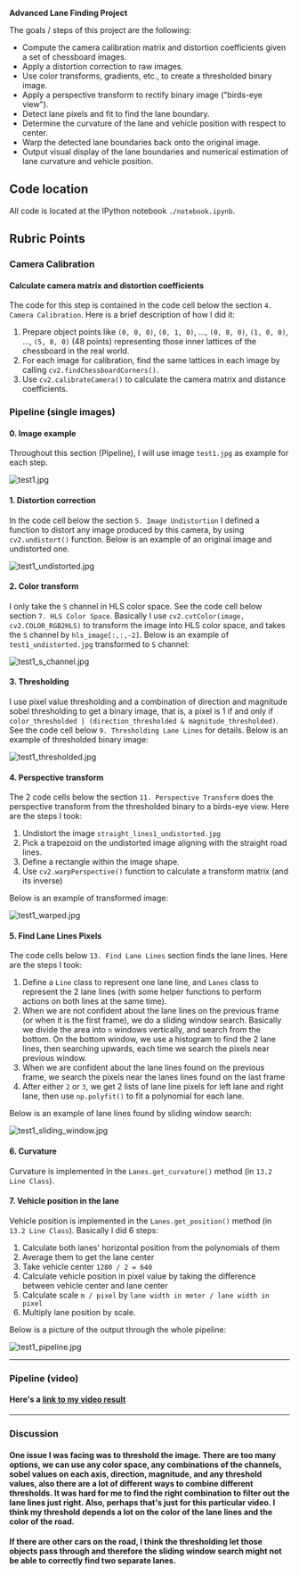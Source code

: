 **Advanced Lane Finding Project**

The goals / steps of this project are the following:

* Compute the camera calibration matrix and distortion coefficients given a set of chessboard images.
* Apply a distortion correction to raw images.
* Use color transforms, gradients, etc., to create a thresholded binary image.
* Apply a perspective transform to rectify binary image ("birds-eye view").
* Detect lane pixels and fit to find the lane boundary.
* Determine the curvature of the lane and vehicle position with respect to center.
* Warp the detected lane boundaries back onto the original image.
* Output visual display of the lane boundaries and numerical estimation of lane curvature and vehicle position.

[//]: # (Image References)

[image1]: ./test_images/test1.jpg
[image2]: ./output_images/test1_undistorted.jpg
[image3]: ./output_images/test1_s_channel.jpg
[image4]: ./output_images/test1_thresholded.jpg
[image5]: ./output_images/test1_warped.jpg
[image6]: ./output_images/test1_sliding_window.jpg
[image7]: ./output_images/test1_pipeline.jpg
[video1]: ./project_video.mp4 "Video"

## Code location
All code is located at the IPython notebook `./notebook.ipynb`.

## Rubric Points

### Camera Calibration

#### Calculate camera matrix and distortion coefficients

The code for this step is contained in the code cell below the section `4. Camera Calibration`. Here is a brief description of how I did it:

1. Prepare object points like `(0, 0, 0)`, `(0, 1, 0)`, ..., `(0, 8, 0)`, `(1, 0, 0)`, ..., `(5, 8, 0)` (48 points) representing those inner lattices of the chessboard in the real world.
2. For each image for calibration, find the same lattices in each image by calling `cv2.findChessboardCorners()`.
3. Use `cv2.calibrateCamera()` to calculate the camera matrix and distance coefficients.

### Pipeline (single images)

#### 0. Image example
Throughout this section (Pipeline), I will use image `test1.jpg` as example for each step.

![test1.jpg][image1]

#### 1. Distortion correction

In the code cell below the section `5. Image Undistortion` I defined a function to distort any image produced by this camera, by using `cv2.undistort()` function. Below is an example of an original image and undistorted one.

![test1_undistorted.jpg][image2]

#### 2. Color transform

I only take the `S` channel in HLS color space. See the code cell below section `7. HLS Color Space`. Basically I use `cv2.cvtColor(image, cv2.COLOR_RGB2HLS)` to transform the image into HLS color space, and takes the `S` channel by `hls_image[:,:,-2]`. Below is an example of `test1_undistorted.jpg` transformed to `S` channel:

![test1_s_channel.jpg][image3]

#### 3. Thresholding

I use pixel value thresholding and a combination of direction and magnitude sobel thresholding to get a binary image, that is, a pixel is 1 if and only if `color_thresholded | (direction_thresholded & magnitude_thresholded)`. See the code cell below `9. Thresholding Lane Lines` for details. Below is an example of thresholded binary image:

![test1_thresholded.jpg][image4]

#### 4. Perspective transform

The 2 code cells below the section `11. Perspective Transform` does the perspective transform from the thresholded binary to a birds-eye view. Here are the steps I took:

1. Undistort the image `straight_lines1_undistorted.jpg`
2. Pick a trapezoid on the undistorted image aligning with the straight road lines.
3. Define a rectangle within the image shape.
4. Use `cv2.warpPerspective()` function to calculate a transform matrix (and its inverse)

Below is an example of transformed image:

![test1_warped.jpg][image5]

#### 5. Find Lane Lines Pixels

The code cells below `13. Find Lane Lines` section finds the lane lines. Here are the steps I took:

1. Define a `Line` class to represent one lane line, and `Lanes` class to represent the 2 lane lines (with some helper functions to perform actions on both lines at the same time).
2. When we are not confident about the lane lines on the previous frame (or when it is the first frame), we do a sliding window search. Basically we divide the area into `n` windows vertically, and search from the bottom. On the bottom window, we use a histogram to find the 2 lane lines, then searching upwards, each time we search the pixels near previous window.
3. When we are confident about the lane lines found on the previous frame, we search the pixels near the lanes lines found on the last frame
4. After either `2` or `3`, we get 2 lists of lane line pixels for left lane and right lane, then use `np.polyfit()` to fit a polynomial for each lane.

Below is an example of lane lines found by sliding window search:

![test1_sliding_window.jpg][image6]

#### 6. Curvature

Curvature is implemented in the `Lanes.get_curvature()` method (in `13.2 Line Class`).

#### 7. Vehicle position in the lane

Vehicle position is implemented in the `Lanes.get_position()` method (in `13.2 Line Class`). Basically I did 6 steps:

1. Calculate both lanes' horizontal position from the polynomials of them
2. Average them to get the lane center
3. Take vehicle center `1280 / 2 = 640`
4. Calculate vehicle position in pixel value by taking the difference between vehicle center and lane center
5. Calculate scale `m / pixel` by `lane width in meter / lane width in pixel`
6. Multiply lane position by scale.

Below is a picture of the output through the whole pipeline:

![test1_pipeline.jpg][image7]

---

### Pipeline (video)

#### Here's a [link to my video result](./project_video_output.mp4)

---

### Discussion

#### One issue I was facing was to threshold the image. There are too many options, we can use any color space, any combinations of the channels, sobel values on each axis, direction, magnitude, and any threshold values, also there are a lot of different ways to combine different thresholds. It was hard for me to find the right combination to filter out the lane lines just right. Also, perhaps that's just for this particular video. I think my threshold depends a lot on the color of the lane lines and the color of the road.

#### If there are other cars on the road, I think the thresholding let those objects pass through and therefore the sliding window search might not be able to correctly find two separate lanes.
